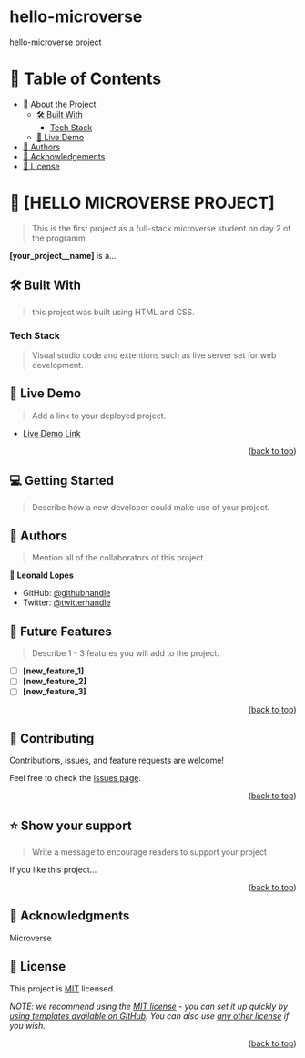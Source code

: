 # hello-microverse
hello-microverse project
<!-- TABLE OF CONTENTS -->

# 📗 Table of Contents

- [📖 About the Project](#about-project)
  - [🛠 Built With](#built-with)
    - [Tech Stack](#tech-stack)
  - [🚀 Live Demo](#live-demo)
- [👥 Authors](#authors)
- [🙏 Acknowledgements](#acknowledgements)
- [📝 License](#license)

<!-- PROJECT DESCRIPTION -->

# 📖 [HELLO MICROVERSE PROJECT] <a name="Hello Microverse"></a>
>This is the first project as a full-stack microverse student on day 2 of the programm.

**[your_project__name]** is a...

## 🛠 Built With <a name="built-with"></a>

>this project was built using HTML and CSS.

### Tech Stack <a name="tech-stack"></a>

>Visual studio code and extentions such as live server set for web development.


<!-- LIVE DEMO -->

## 🚀 Live Demo <a name="live-demo"></a>

> Add a link to your deployed project.

- [Live Demo Link](https://github.com/lopezivan1216/hello-microverse.git)

<p align="right">(<a href="#readme-top">back to top</a>)</p>

<!-- GETTING STARTED -->

## 💻 Getting Started <a name="getting-started"></a>

> Describe how a new developer could make use of your project.

<!-- AUTHORS -->

## 👥 Authors <a name="authors"></a>

> Mention all of the collaborators of this project.

👤 **Leonald Lopes**

- GitHub: [@githubhandle](https://github.com/lopezivan1216)
- Twitter: [@twitterhandle](https://twitter.com/twitterhand)

<!-- FUTURE FEATURES -->

## 🔭 Future Features <a name="future-features"></a>

> Describe 1 - 3 features you will add to the project.

- [ ] **[new_feature_1]**
- [ ] **[new_feature_2]**
- [ ] **[new_feature_3]**

<p align="right">(<a href="#readme-top">back to top</a>)</p>

<!-- CONTRIBUTING -->

## 🤝 Contributing <a name="contributing"></a>

Contributions, issues, and feature requests are welcome!

Feel free to check the [issues page](../../issues/).

<p align="right">(<a href="#readme-top">back to top</a>)</p>

<!-- SUPPORT -->

## ⭐️ Show your support <a name="support"></a>

> Write a message to encourage readers to support your project

If you like this project...

<p align="right">(<a href="#readme-top">back to top</a>)</p>

<!-- ACKNOWLEDGEMENTS -->

## 🙏 Acknowledgments <a name="acknowledgements"></a>
Microverse

<!-- LICENSE -->

## 📝 License <a name="license"></a>

This project is [MIT](./LICENSE) licensed.

_NOTE: we recommend using the [MIT license](https://choosealicense.com/licenses/mit/) - you can set it up quickly by [using templates available on GitHub](https://docs.github.com/en/communities/setting-up-your-project-for-healthy-contributions/adding-a-license-to-a-repository). You can also use [any other license](https://choosealicense.com/licenses/) if you wish._

<p align="right">(<a href="#readme-top">back to top</a>)</p>
